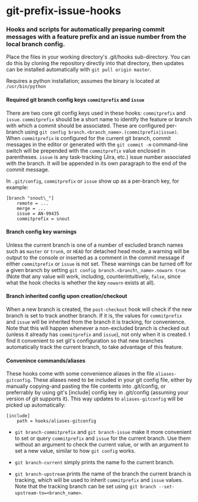git-prefix-issue-hooks
======================

### Hooks and scripts for automatically preparing commit messages with a feature prefix and an issue number from the local branch config.

Place the files in your working directory's .git/hooks sub-directory.  You can do this by cloning the repository directly into that directory, then updates can be installed automatically with `git pull origin master`.

Requires a python installation; assumes the binary is located at `/usr/bin/python`

#### Required git branch config keys `commitprefix` and `issue`

There are two core git config keys used in these hooks: `commitprefix` and `issue`.  `commitprefix` should be a short name to identify the feature or branch with which a commit should be associated.  These are configured per-branch using `git config branch.<branch_name>.(commitprefix|issue)`.  When `commitprefix` is configured for the current git branch, commit messages in the editor or generated with the `git commit -m` command-line switch will be prepended with the `commitprefix` value enclosed in parentheses.  `issue` is any task-tracking (Jira, etc.) issue number associated with the branch.  It will be appended in its own paragraph to the end of the commit message.

In `.git/config`, `commitprefix` or `issue` show up as a per-branch key, for example:

```
[branch "snout\_"]
    remote = ...
    merge = ...
    issue = AN-99435
    commitprefix = snout
```

#### Branch config key warnings

Unless the current branch is one of a number of excluded branch names such as `master` or `trunk`, or `HEAD` for detached head mode, a warning will be output to the console or inserted as a comment in the commit message if either `commitprefix` or `issue` is not set.  These warnings can be turned off for a given branch by setting `git config branch.<branch\_name>.nowarn true` (Note that any value will work, including, counterintuitively, `false`, since what the hook checks is whether the key `nowarn` exists at all).

#### Branch inherited config upon creation/checkout

When a new branch is created, the `post-checkout` hook will check if the new branch is set to track another branch.  If it is, the values for `commitprefix` and `issue` will be inherited from the branch it is tracking, for convenience.  Note that this will happen whenever a non-excluded branch is checked out (unless it already has `commitprefix` and `issue`), not only when it is created.  I find it convenient to set git's configuration so that new branches automatically track the current branch, to take advantage of this feature.

#### Convenince commands/aliases

These hooks come with some convenience aliases in the file `aliases-gitconfig`.  These aliases need to be included in your git config file, either by manually copying-and pasting the file contents into .git/config, or preferrably by using git's [include] config key in .git/config (assuming your version of git supports it).  This way updates to `aliases-gitconfig` will be picked up automatically:

```
[include]
    path = hooks/aliases-gitconfig
```

* `git branch-commitprefix` and `git branch-issue` make it more convenient to set or query `commitprefix` and `issue` for the current branch.  Use them without an argument to check the current value, or with an argument to set a new value, similar to how `git config` works.

* `git branch-current` simply prints the name fo the current branch.

* `git branch-upstream` prints the name of the branch the current branch is tracking, which will be used to inherit `commitprefix` and `issue` values.  Note that the tracking branch can be set using `git branch --set-upstream-to=<branch_name>`.
